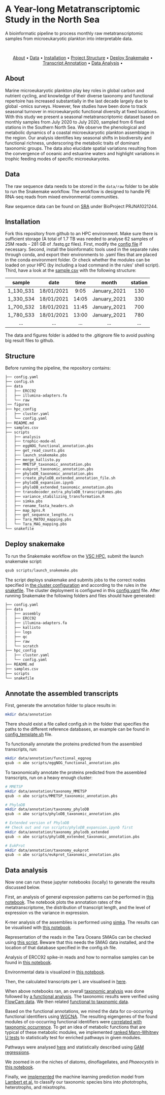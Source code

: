 <p align="center">
  <h1>
  A Year-long Metatranscriptomic Study in the North Sea
  </h1>
  A bioinformatic pipeline to process monthly raw metatranscriptomic samples from microeukaryotic plankton into interpretable data.
  </p>
<br/>


<p align="center">
  <a href="#about">About</a> •
  <a href="#data">Data</a> •
  <a href="#installation">Installation</a> •
  <a href="#structure">Project Structure</a> •
  <a href="#deploy snakemake">Deploy Snakemake</a> •
  <a href="#annotate-the-assembled-transcripts">Transcript Annotation</a> •
  <a href="#data-analysis">Data Analysis</a> •
</p>  

## About
Marine microeukaryotic plankton play key roles in global carbon and nutrient cycling, and knowledge of their diverse taxonomy and functional repertoire has increased substantially in the last decade largely due to global -omics surveys. However, few studies have been done to track seasonal turnover in microeukaryotic functional diversity at fixed locations. With this study we present a seasonal metatranscriptomic dataset based on monthly samples from July 2020 to July 2020, sampled from 6 fixed stations in the Southern North Sea. We observe the phenological and metabolic dynamics of a coastal microeukaryotic plankton assemblage in the region. Our analysis identifies key seasonal shifts in biodiversity and functional richness, underscoring the metabolic traits of dominant taxonomic groups. The data also elucidate spatial variations resulting from the convergence of oceanic and estuarine waters and highlight variations in trophic feeding modes of specific microeukaryotes. 

## Data
The raw sequence data needs to be stored in the `data/raw` folder to be able to run the Snakemake workflow. The workflow is designed to handle PE RNA-seq reads from mixed environmental communities.

Raw sequence data can be found on [SRA](https://www.ncbi.nlm.nih.gov/bioproject/?term=PRJNA1021244) under BioProject PRJNA1021244.

## Installation
Fork this repository from github to an HPC environment. Make sure there is sufficient storage (A total of 1.7 TB was needed to analyse 62 samples of 25M reads - 281 GB of .fastq.gz files).  First, modify the [config file](./config.yaml) if necessary. Second, install the bioinformatic tools used in the separate rules through conda, and export their environments to .yaml files that are placed in the conda environment folder. Or check whether the modules can be loaded on your HPC (by including a load command in the rules' shell script). Third, have a look at the [sample csv](./samples.csv) with the following structure:

| sample    | date       | time  | month        | station |
| :-------: | :--------: | :---: | :----------: | :-----: |
| 1_130_S31 | 18/01/2021 | 9:05  | January_2021 | 130     |
| 1_330_S34 | 18/01/2021 | 14:05 | January_2021 | 330     |
| 1_700_S32 | 18/01/2021 | 11:45 | January_2021 | 700     |
| 1_780_S33 | 18/01/2021 | 13:00 | January_2021 | 780     |
| ... | ... | ... | ... | ... |

The data and figures folder is added to the .gitignore file to avoid pushing big result files to github.

## Structure
Before running the pipeline, the repository contains:

```bash
├── config.yaml
├── config.sh
├── data
│   ├── ERCC92
│   ├── illumina-adapters.fa
│   └── raw
│── figures
├── hpc_config
│   ├── cluster.yaml
│   └── config.yaml
├── README.md
├── samples.csv
├── scripts
│   ├── analysis
│   ├── trophic-mode-ml
│   ├── eggNOG_functional_annotation.pbs
│   ├── get_read_counts.pbs
│   ├── launch_snakemake.pbs
│   ├── merge_kallisto.py
│   ├── MMETSP_taxonomic_annotation.pbs
│   ├── eukprot_taxonomic_annotation.pbs
│   ├── phyloDB_taxonomic_annotation.pbs
│   ├── create_phyloDB_extended_annotation_file.sh
│   ├── phyloDB_expansion.ipynb
│   ├── phyloDB_extended_taxonomic_annotation.pbs
│   ├── transdecoder_extra_phyloDB_transcriptomes.pbs
│   ├── variance_stabilizing_transformation.R
│   ├── simka.pbs
│   ├── rename_fasta_headers.sh
│   ├── map_bpns.R
│   ├── get_sequence_lengths.rs
│   ├── Tara_MATOU_mapping.pbs
│   └── Tara_MAG_mapping.pbs
└── snakefile
```

## Deploy snakemake
To run the Snakemake workflow on the [VSC HPC](https://www.vscentrum.be), submit the launch snakemake script:

```sh
qsub scripts/launch_snakemake.pbs
```

The script deploys snakemake and submits jobs to the correct nodes specified in [the cluster configuration](./hpc_config/cluster.yaml) and according to the rules in the [snakefile](./snakefile). The cluster deployment is configured in this [config.yaml](./hpc_config/config.yaml) file. After running Snakemake the following folders and files should have generated:

```bash
├── config.yaml
├── data
│   ├── assembly
│   ├── ERCC92
│   ├── illumina-adapters.fa
│   ├── kallisto
│   ├── logs
│   ├── qc
│   ├── raw
│   └── scratch
├── hpc_config
│   ├── cluster.yaml
│   └── config.yaml
├── README.md
├── samples.csv
├── scripts
└── snakefile
```

## Annotate the assembled transcripts
First, generate the annotation folder to place results in:

```sh
mkdir data/annotation
```
There should exist a file called config.sh in the folder that specifies the paths to the different reference databases, an example can be found in [config_template.sh](config_template.sh) file. 

To functionally annotate the proteins predicted from the assembled transcripts, run:

```sh
mkdir data/annotation/functional_eggnog
qsub -m abe scripts/eggNOG_functional_annotation.pbs
```

To taxonomically annotate the proteins predicted from the assembled transcripts, run on a heavy enough cluster:

```sh
# MMETSP
mkdir data/annotation/taxonomy_MMETSP
qsub -m abe scripts/MMETSP_taxonomic_annotation.pbs

# PhyloDB
mkdir data/annotation/taxonomy_phyloDB
qsub -m abe scripts/phyloDB_taxonomic_annotation.pbs

# Extended version of PhyloDB
## Check out and run scripts/phyloDB_expansion.ipynb first
mkdir data/annotation/taxonomy_phylodb_extended
qsub -m abe scripts/phyloDB_extended_taxonomic_annotation.pbs

# EukProt
mkdir data/annotation/taxonomy_eukprot
qsub -m abe scripts/eukprot_taxonomic_annotation.pbs
```

## Data analysis
Now one can run these jupyter notebooks (locally) to generate the results discussed below.

First, an analysis of general expression patterns can be performed in [this notebook](./scripts/analysis/Expression_analysis.ipynb). The notebook plots the annotation rates of the metatranscriptome, the distribution of transcript length, and the level of expression vs the variance in expression. 

K-mer analysis of the assemblies is performed using [simka](./scripts/simka.pbs). The results can be visualised with [this notebook](./scripts/analysis/Simka_analysis.ipynb).

Representation of the reads in the Tara Oceans SMAGs can be checked using [this script](scripts/Tara_MAG_mapping.pbs).
Beware that this needs the SMAG data installed, and the location of that database specified in the config.sh file.

Analysis of ERCC92 spike-in reads and how to normalise samples can be found in [this notebook](./scripts/analysis/SpikeIn_analysis_Normalisation.ipynb).

Environmental data is visualized in [this notebook](./scripts/analysis/Environmental_analysis.ipynb).

Then, the calculated transcripts per L are visualised in [here](./scripts/analysis/Transcripts_per_L.ipynb).

When above notebooks ran, an overall [taxonomic analysis](./scripts/analysis/Taxonomic_analysis.ipynb) was done followed by [a functional analysis](./scripts/analysis/Functional_analysis.ipynb). The taxonomic results were verified using [FlowCam data](./scripts/analysis/Flowcam_Analysis.ipynb). We then related [functional to taxonomic data](./scripts/analysis/Taxonomic_vs_Funcional_Diversity.ipynb).

Based on the functional annotations, we mined the data for co-occurring functional identifiers using [WGCNA](./scripts/analysis/wgcna.R). The resulting eigengenes of the found modules of co-occurring functional identifiers were [correlated with taxonomic occurrence](./scripts/analysis/module_taxonomy_correlation.r). To get an idea of metabolic functions that are typical of these metabolic modules, we implemented [ranked Mann-Whitney U tests](./scripts/analysis/Functional_Module_Description.ipynb) to statistically test for enriched pathways in given modules.

Pathways were analysed [here](./scripts/analysis/Functional_Pathway_Description.ipynb) and statistically described using [GAM regressions](./scripts/analysis/Pathway_GAM.r).

We zoomed in on the niches of diatoms, dinoflagellates, and *Phaeocystis* in [this notebook](./scripts/analysis/Diatoms_Dinoflagellates_and_Prymnesiophytes.ipynb).

Finally, we [implemented](./scripts/analysis/trophic_mode_prediction.ipynb) the machine learning prediction model from [Lambert et al.](https://www.pnas.org/doi/full/10.1073/pnas.2100916119) to classify our taxonomic species bins into phototrophs, heterotrophs, and mixotrophs.